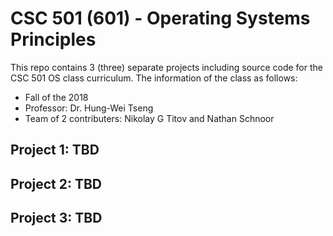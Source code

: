# CSC 501 (601) - Operating Systems Principles
This repo contains 3 (three) separate projects including source code for the CSC 501 OS class curriculum. The information of the class as follows:
* Fall of the 2018
* Professor: Dr. Hung-Wei Tseng
* Team of 2 contributers: Nikolay G Titov and Nathan Schnoor

## Project 1: TBD

## Project 2: TBD

## Project 3: TBD
